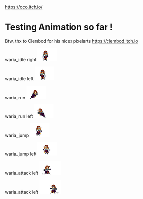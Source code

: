 https://oco.itch.io/

# Testing Animation so far !
Btw, thx to Clembod for his nices pixelarts
https://clembod.itch.io

waria_idle right
![waria_idle](public/assets/archetypes/warrior/waria_idle.gif?raw=true "waria_idle")

waria_idle left
![waria_idle_l](public/assets/archetypes/warrior/waria_idle_l.gif?raw=true "waria_idle_l")

waria_run
![waria_run](public/assets/archetypes/warrior/waria_run.gif?raw=true "waria_run")

waria_run left
![waria_run_l](public/assets/archetypes/warrior/waria_run_l.gif?raw=true "waria_run_l")

waria_jump
![waria_jump](public/assets/archetypes/warrior/waria_jump.gif?raw=true "waria_jump")

waria_jump left
![waria_jump_l](public/assets/archetypes/warrior/waria_jump_l.gif?raw=true "waria_jump_l")

waria_attack left
![waria_dask_attack](public/assets/archetypes/warrior/waria_dask_attack.gif?raw=true "waria_dask_attack")

waria_attack left
![waria_dask_attack_l](public/assets/archetypes/warrior/waria_dask_attack_l.gif?raw=true "waria_dask_attack_l")
